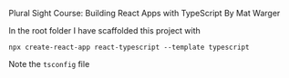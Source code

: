 Plural Sight Course:
Building React Apps with TypeScript By Mat Warger

In the root folder I have scaffolded this project with

`npx create-react-app react-typescript --template typescript`

Note the `tsconfig` file
